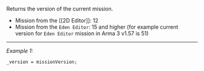 Returns the version of the current mission.
* Mission from the [[2D Editor]]: 12
* Mission from the `Eden Editor`: 15 and higher (for example current version for `Eden Editor` mission in Arma 3 v1.57 is 51)


---
*Example 1:*
```sqf
_version = missionVersion;
```